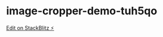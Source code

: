 # image-cropper-demo-tuh5qo

[Edit on StackBlitz ⚡️](https://stackblitz.com/edit/image-cropper-demo-tuh5qo)